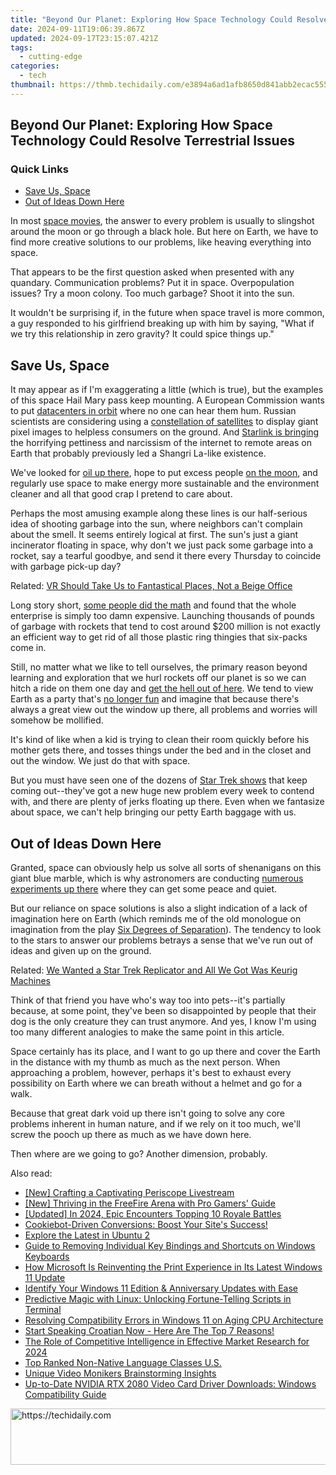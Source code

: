 ```yaml
---
title: "Beyond Our Planet: Exploring How Space Technology Could Resolve Terrestrial Issues"
date: 2024-09-11T19:06:39.867Z
updated: 2024-09-17T23:15:07.421Z
tags:
  - cutting-edge
categories:
  - tech
thumbnail: https://thmb.techidaily.com/e3894a6ad1afb8650d841abb2ecac55565ace18e9f7afc96402da4622392cb76.jpg
---
```


## Beyond Our Planet: Exploring How Space Technology Could Resolve Terrestrial Issues

### Quick Links

* [Save Us, Space](https://fox-info.techidaily.com/updated-2024-approved-obs-vs-wirecast-which-should-you-trust-for-live/)
* [Out of Ideas Down Here](https://smart-video-editing.techidaily.com/unlock-the-power-of-the-ken-burns-effect-a-beginners-guide-for-2024/)

 In most [space movies](https://youtube-clips.techidaily.com/in-2024-enlightenment-in-education-top-10-history-youtube-channels/), the answer to every problem is usually to slingshot around the moon or go through a black hole. But here on Earth, we have to find more creative solutions to our problems, like heaving everything into space.

 That appears to be the first question asked when presented with any quandary. Communication problems? Put it in space. Overpopulation issues? Try a moon colony. Too much garbage? Shoot it into the sun.

 It wouldn't be surprising if, in the future when space travel is more common, a guy responded to his girlfriend breaking up with him by saying, "What if we try this relationship in zero gravity? It could spice things up."

##  Save Us, Space

 It may appear as if I'm exaggerating a little (which is true), but the examples of this space Hail Mary pass keep mounting. A European Commission wants to put [datacenters in orbit](https://win11-tips.techidaily.com/navigating-your-hardware-space-w10-and-w11-insights/) where no one can hear them hum. Russian scientists are considering using a [constellation of satellites](https://fox-glue.techidaily.com/updated-soften-image-periphery-with-circular-light-blend-photoshop-for-2024/) to display giant pixel images to helpless consumers on the ground. And [Starlink is bringing](https://desktop-recording.techidaily.com/new-2024-approved-first-steps-in-virtual-conferencing-with-zoom/) the horrifying pettiness and narcissism of the internet to remote areas on Earth that probably previously led a Shangri La-like existence.

 We've looked for [oil up there](https://www.businessinsider.com/scientists-find-petroleum-space-2012-11), hope to put excess people [on the moon](https://sservi.nasa.gov/articles/colonizing-the-moon/), and regularly use space to make energy more sustainable and the environment cleaner and all that good crap I pretend to care about.

 Perhaps the most amusing example along these lines is our half-serious idea of shooting garbage into the sun, where neighbors can't complain about the smell. It seems entirely logical at first. The sun's just a giant incinerator floating in space, why don't we just pack some garbage into a rocket, say a tearful goodbye, and send it there every Thursday to coincide with garbage pick-up day?

Related: [VR Should Take Us to Fantastical Places, Not a Beige Office](https://video-screen-grab.techidaily.com/new-2024-approved-outstanding-non-zoom-video-conferencing-tech/) 

 Long story short, [some people did the math](https://www.bbc.com/future/article/20160226-why-dont-we-shoot-garbage-into-the-sun?ocid=global%5Ffuture%5Frss) and found that the whole enterprise is simply too damn expensive. Launching thousands of pounds of garbage with rockets that tend to cost around $200 million is not exactly an efficient way to get rid of all those plastic ring thingies that six-packs come in.

 Still, no matter what we like to tell ourselves, the primary reason beyond learning and exploration that we hurl rockets off our planet is so we can hitch a ride on them one day and [get the hell out of here](https://www.nasa.gov/feature/goddard/2022/sun/nasa-rocket-to-measure-earth-s-life-supporting-secret-a-weak-electric-field). We tend to view Earth as a party that's [no longer fun](https://www.anrdoezrs.net/links/3607085/type/dlg/sid/UUhtgUeUpU203564/https://www.youtube.com/watch?v=AuInkEF%5FdQg&ab%5Fchannel=mathyous) and imagine that because there's always a great view out the window up there, all problems and worries will somehow be mollified.

 It's kind of like when a kid is trying to clean their room quickly before his mother gets there, and tosses things under the bed and in the closet and out the window. We just do that with space.

 But you must have seen one of the dozens of [Star Trek shows](https://youtube-web.techidaily.com/ed-unlock-viral-potential-with-youtube-short-strategies-for-2024/) that keep coming out--they've got a new huge new problem every week to contend with, and there are plenty of jerks floating up there. Even when we fantasize about space, we can't help bringing our petty Earth baggage with us.

##  Out of Ideas Down Here

 Granted, space can obviously help us solve all sorts of shenanigans on this giant blue marble, which is why astronomers are conducting [numerous experiments up there](https://www.nasa.gov/mission%5Fpages/station/research/experiments%5Fcategory) where they can get some peace and quiet.

 But our reliance on space solutions is also a slight indication of a lack of imagination here on Earth (which reminds me of the old monologue on imagination from the play [Six Degrees of Separation](https://www.anrdoezrs.net/links/3607085/type/dlg/sid/UUhtgUeUpU203564/https://www.youtube.com/watch?v=CRrs%5FX4OUkU&ab%5Fchannel=tranxcend)). The tendency to look to the stars to answer our problems betrays a sense that we've run out of ideas and given up on the ground.

Related: [We Wanted a Star Trek Replicator and All We Got Was Keurig Machines](https://tiktok-video-recordings.techidaily.com/new-unforeseen-tiktok-reset-are-posts-retrievable-for-2024/) 

 Think of that friend you have who's way too into pets--it's partially because, at some point, they've been so disappointed by people that their dog is the only creature they can trust anymore. And yes, I know I'm using too many different analogies to make the same point in this article.

 Space certainly has its place, and I want to go up there and cover the Earth in the distance with my thumb as much as the next person. When approaching a problem, however, perhaps it's best to exhaust every possibility on Earth where we can breath without a helmet and go for a walk.

 Because that great dark void up there isn't going to solve any core problems inherent in human nature, and if we rely on it too much, we'll screw the pooch up there as much as we have down here.

 Then where are we going to go? Another dimension, probably.

<ins class="adsbygoogle"
     style="display:block"
     data-ad-format="autorelaxed"
     data-ad-client="ca-pub-7571918770474297"
     data-ad-slot="1223367746"></ins>

<ins class="adsbygoogle"
     style="display:block"
     data-ad-client="ca-pub-7571918770474297"
     data-ad-slot="8358498916"
     data-ad-format="auto"
     data-full-width-responsive="true"></ins>

<span class="atpl-alsoreadstyle">Also read:</span>
<div><ul>
<li><a href="https://fox-http.techidaily.com/new-crafting-a-captivating-periscope-livestream/"><u>[New] Crafting a Captivating Periscope Livestream</u></a></li>
<li><a href="https://facebook-record-videos.techidaily.com/new-thriving-in-the-freefire-arena-with-pro-gamers-guide/"><u>[New] Thriving in the FreeFire Arena with Pro Gamers' Guide</u></a></li>
<li><a href="https://visual-screen-recording.techidaily.com/updated-in-2024-epic-encounters-topping-10-royale-battles/"><u>[Updated] In 2024, Epic Encounters Topping 10 Royale Battles</u></a></li>
<li><a href="https://android-location.techidaily.com/1721202709901-cookiebot-driven-conversions-boost-your-sites-success/"><u>Cookiebot-Driven Conversions: Boost Your Site's Success!</u></a></li>
<li><a href="https://some-skills.techidaily.com/explore-the-latest-in-ubuntu-2/"><u>Explore the Latest in Ubuntu 2</u></a></li>
<li><a href="https://some-skills.techidaily.com/guide-to-removing-individual-key-bindings-and-shortcuts-on-windows-keyboards/"><u>Guide to Removing Individual Key Bindings and Shortcuts on Windows Keyboards</u></a></li>
<li><a href="https://some-skills.techidaily.com/how-microsoft-is-reinventing-the-print-experience-in-its-latest-windows-11-update/"><u>How Microsoft Is Reinventing the Print Experience in Its Latest Windows 11 Update</u></a></li>
<li><a href="https://some-skills.techidaily.com/identify-your-windows-11-edition-and-anniversary-updates-with-ease/"><u>Identify Your Windows 11 Edition & Anniversary Updates with Ease</u></a></li>
<li><a href="https://some-skills.techidaily.com/predictive-magic-with-linux-unlocking-fortune-telling-scripts-in-terminal/"><u>Predictive Magic with Linux: Unlocking Fortune-Telling Scripts in Terminal</u></a></li>
<li><a href="https://some-skills.techidaily.com/resolving-compatibility-errors-in-windows-11-on-aging-cpu-architecture/"><u>Resolving Compatibility Errors in Windows 11 on Aging CPU Architecture</u></a></li>
<li><a href="https://mondly-stories.techidaily.com/start-speaking-croatian-now-here-are-the-top-7-reasons/"><u>Start Speaking Croatian Now - Here Are The Top 7 Reasons!</u></a></li>
<li><a href="https://some-guidance.techidaily.com/the-role-of-competitive-intelligence-in-effective-market-research-for-2024/"><u>The Role of Competitive Intelligence in Effective Market Research for 2024</u></a></li>
<li><a href="https://mondly-stories.techidaily.com/1719577021074-top-ranked-non-native-language-classes-us/"><u>Top Ranked Non-Native Language Classes U.S.</u></a></li>
<li><a href="https://youtube-web.techidaily.com/e-video-monikers-brainstorming-insights/"><u>Unique Video Monikers Brainstorming Insights</u></a></li>
<li><a href="https://win-dash.techidaily.com/up-to-date-nvidia-rtx-2080-video-card-driver-downloads-windows-compatibility-guide/"><u>Up-to-Date NVIDIA RTX 2080 Video Card Driver Downloads: Windows Compatibility Guide</u></a></li>
</ul></div>

<!-- affiliate ads begin -->
<a href="https://appsumo.8odi.net/c/5597632/2082533/7443" target="_top" id="2082533">
  <img src="//a.impactradius-go.com/display-ad/7443-2082533" border="0" alt="https://techidaily.com" width="728" height="90"/>
</a>
<img height="0" width="0" src="https://appsumo.8odi.net/i/5597632/2082533/7443" style="position:absolute;visibility:hidden;" border="0" />
<!-- affiliate ads end -->

